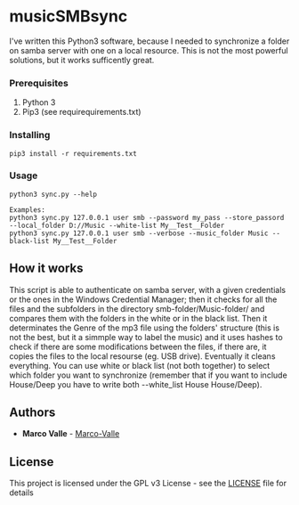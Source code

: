 # musicSMBsync
I've written this Python3 software, because I needed to synchronize a folder on samba server with one on a local resource.
This is  not the most powerful solutions, but it works sufficently great.

### Prerequisites

1) Python 3
2) Pip3 (see requirequirements.txt)

### Installing

```
pip3 install -r requirements.txt 
```

### Usage
```
python3 sync.py --help

Examples:
python3 sync.py 127.0.0.1 user smb --password my_pass --store_passord --local_folder D://Music --white-list My__Test__Folder
python3 sync.py 127.0.0.1 user smb --verbose --music_folder Music --black-list My__Test__Folder
```

## How it works

This script is able to authenticate on samba server, with a given credentials or the ones in the Windows Credential Manager; then it checks for all the files and the subfolders in the directory smb-folder/Music-folder/ and compares them with the folders in the white or in the black list.
Then it determinates the Genre of the mp3 file using the folders' structure (this is not the best, but it a simmple way to label the music) and it uses hashes to check if there are some modifications between the files, if there are, it copies the files to the local resourse (eg. USB drive).
Eventually it cleans everything.
You can use white or black list (not both together) to select which folder you want to synchronize (remember that if you want to include House/Deep you have to write both --white_list House House/Deep).

## Authors

* **Marco Valle** - [Marco-Valle](https://github.com/Marco-Valle)

## License

This project is licensed under the GPL v3 License - see the [LICENSE](LICENSE) file for details
